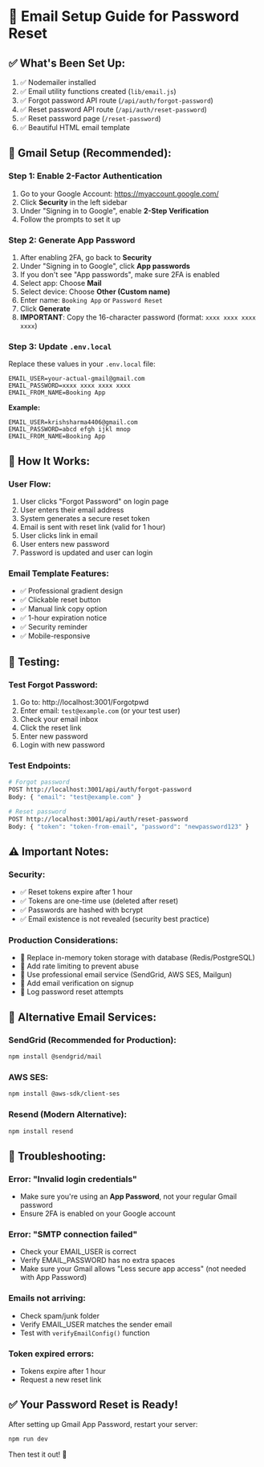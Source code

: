 # 📧 Email Setup Guide for Password Reset

## ✅ What's Been Set Up:

1. ✅ Nodemailer installed
2. ✅ Email utility functions created (`lib/email.js`)
3. ✅ Forgot password API route (`/api/auth/forgot-password`)
4. ✅ Reset password API route (`/api/auth/reset-password`)
5. ✅ Reset password page (`/reset-password`)
6. ✅ Beautiful HTML email template

## 🔧 Gmail Setup (Recommended):

### Step 1: Enable 2-Factor Authentication
1. Go to your Google Account: https://myaccount.google.com/
2. Click **Security** in the left sidebar
3. Under "Signing in to Google", enable **2-Step Verification**
4. Follow the prompts to set it up

### Step 2: Generate App Password
1. After enabling 2FA, go back to **Security**
2. Under "Signing in to Google", click **App passwords**
3. If you don't see "App passwords", make sure 2FA is enabled
4. Select app: Choose **Mail**
5. Select device: Choose **Other (Custom name)**
6. Enter name: `Booking App` or `Password Reset`
7. Click **Generate**
8. **IMPORTANT**: Copy the 16-character password (format: `xxxx xxxx xxxx xxxx`)

### Step 3: Update `.env.local`
Replace these values in your `.env.local` file:

```env
EMAIL_USER=your-actual-gmail@gmail.com
EMAIL_PASSWORD=xxxx xxxx xxxx xxxx
EMAIL_FROM_NAME=Booking App
```

**Example:**
```env
EMAIL_USER=krishsharma4406@gmail.com
EMAIL_PASSWORD=abcd efgh ijkl mnop
EMAIL_FROM_NAME=Booking App
```

## 🚀 How It Works:

### User Flow:
1. User clicks "Forgot Password" on login page
2. User enters their email address
3. System generates a secure reset token
4. Email is sent with reset link (valid for 1 hour)
5. User clicks link in email
6. User enters new password
7. Password is updated and user can login

### Email Template Features:
- ✅ Professional gradient design
- ✅ Clickable reset button
- ✅ Manual link copy option
- ✅ 1-hour expiration notice
- ✅ Security reminder
- ✅ Mobile-responsive

## 🧪 Testing:

### Test Forgot Password:
1. Go to: http://localhost:3001/Forgotpwd
2. Enter email: `test@example.com` (or your test user)
3. Check your email inbox
4. Click the reset link
5. Enter new password
6. Login with new password

### Test Endpoints:
```bash
# Forgot password
POST http://localhost:3001/api/auth/forgot-password
Body: { "email": "test@example.com" }

# Reset password
POST http://localhost:3001/api/auth/reset-password
Body: { "token": "token-from-email", "password": "newpassword123" }
```

## ⚠️ Important Notes:

### Security:
- ✅ Reset tokens expire after 1 hour
- ✅ Tokens are one-time use (deleted after reset)
- ✅ Passwords are hashed with bcrypt
- ✅ Email existence is not revealed (security best practice)

### Production Considerations:
- 🔄 Replace in-memory token storage with database (Redis/PostgreSQL)
- 🔄 Add rate limiting to prevent abuse
- 🔄 Use professional email service (SendGrid, AWS SES, Mailgun)
- 🔄 Add email verification on signup
- 🔄 Log password reset attempts

## 📧 Alternative Email Services:

### SendGrid (Recommended for Production):
```bash
npm install @sendgrid/mail
```

### AWS SES:
```bash
npm install @aws-sdk/client-ses
```

### Resend (Modern Alternative):
```bash
npm install resend
```

## 🐛 Troubleshooting:

### Error: "Invalid login credentials"
- Make sure you're using an **App Password**, not your regular Gmail password
- Ensure 2FA is enabled on your Google account

### Error: "SMTP connection failed"
- Check your EMAIL_USER is correct
- Verify EMAIL_PASSWORD has no extra spaces
- Make sure your Gmail allows "Less secure app access" (not needed with App Password)

### Emails not arriving:
- Check spam/junk folder
- Verify EMAIL_USER matches the sender email
- Test with `verifyEmailConfig()` function

### Token expired errors:
- Tokens expire after 1 hour
- Request a new reset link

## ✅ Your Password Reset is Ready!

After setting up Gmail App Password, restart your server:
```bash
npm run dev
```

Then test it out! 🎉
